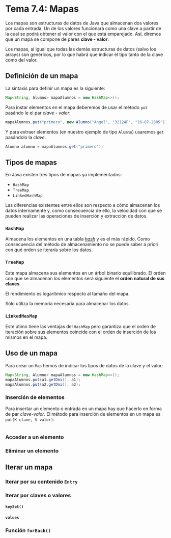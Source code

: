 # Tema 7.4: Mapas

Los mapas son estructuras de datos de Java que almacenan dos valores por cada entrada. Un de los valores funcionará como una clave a partir de la cual se podrá obtener el valor con el que está emparejado. Así, diremos que un mapa se compone de pares **clave - valor**.

Los mapas, al igual que todas las demás estructuras de datos (salvo los arrays) son genéricos, por lo que habrá que indicar el tipo tanto de la clave como del valor.

## Definición de un mapa

La sintaxis para definir un mapa es la siguiente:


```java
Map<String, Alumno> mapaAlumnos = new HashMap<>();
```

Para instar elementos en el mapa deberemos de usar el método `put` pasándo le el par _clave - valor_:

```java
mapaAlumnos.put("primero", new Alumno("Ángel", "32124F", "16-07-2005"));
```

Y para extraer elementos (en nuestro ejemplo de tipo `Alumno`) usaremos `get` pasándolo la _clave_.

```java
Alumno alumno = mapaAlumnos.get("primero");
```

## Tipos de mapas

En Java existen tres tipos de mapas ya implementados:

* `HashMap`
* `TreeMap`
* `LinkedHashMap`

Las diferencias existentes entre ellos son respecto a cómo almacenan los datos internamente y, como consecuencia de ello, la velocidad con que se pueden realizar las operaciones de inserción y extracción de datos.

### `HashMap`

Almacena los elementos en una tabla [_hash_](https://en.wikipedia.org/wiki/Hash_table) y es el más rápido. Como consecuencia del método de almacenamiento no se puede saber a priori con qué orden se iteraría sobre los datos.

### `TreeMap`

Este mapa almacena sus elementos en un árbol binario equilibrado. El orden con que se almacenan los elementos será siguiente el **orden natural de sus claves**.

El rendimiento es logarítmico respecto al tamaño del mapa.

Sólo utiliza la memoria necesaria para almacenar los datos.

### `LinkedHasMap`

Este útimo tiene las ventajas del `HashMap` pero garantiza que el orden de iteración sobre sus elementos coincide con el orden de inserción de los mismos en el mapa.

## Uso de un mapa

Para crear un `Map` hemos de indicar los tipos de datos de la clave y el valor:

```java
Map<String, Alumno> mapaAlumnos = new HashMap<>();
mapaAlumnos.put(a1.getDni(), a1);
mapaAlumnos.put(a2.getDni(), a2);
```

### Inserción de elementos

Para insertar un elemento o entrada en un mapa hay que hacerlo en forma de par _clave_-_valor_. El método para inserción de elementos en un mapa es `put(K clave, V valor)`:
```java
```

### Acceder a un elemento

### Eliminar un elemento

## Iterar un mapa 

### Iterar por su contenido `Entry`

### Iterar por claves o valores

#### `keySet()`

#### `values`

### Función `forEach()`
